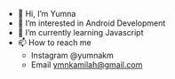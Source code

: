 - 👋 Hi, I’m Yumna
- 👀 I’m interested in Android Development
- 🌱 I’m currently learning Javascript
- 📫 How to reach me
  - Instagram
    @yumnakm
  - Email
  ymnkamilah@gmail.com

<!---
yumnakm/yumnakm is a ✨ special ✨ repository because its `README.md` (this file) appears on your GitHub profile.
You can click the Preview link to take a look at your changes.
--->
